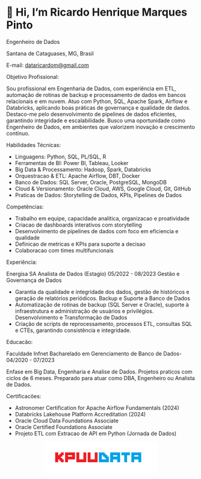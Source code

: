 #  👋 Hi, I’m Ricardo Henrique Marques Pinto


Engenheiro de Dados

Santana de Cataguases, MG, Brasil



E-mail: dataricardom@gmail.com

Objetivo Profissional:

Sou profissional em Engenharia de Dados, com experiência em ETL, automação de rotinas de
backup e processamento de dados em bancos relacionais e em nuvem. Atuo com Python, SQL,
Apache Spark, Airflow e Databricks, aplicando boas práticas de governança e qualidade de
dados. Destaco-me pelo desenvolvimento de pipelines de dados eficientes, garantindo
integridade e escalabilidade. Busco uma oportunidade como Engenheiro de Dados, em
ambientes que valorizem inovação e crescimento contínuo.

Habilidades Técnicas:

- Linguagens: Python, SQL, PL/SQL, R
- Ferramentas de BI: Power BI, Tableau, Looker
- Big Data & Processamento: Hadoop, Spark, Databricks
- Orquestracao & ETL: Apache Airflow, DBT, Docker
- Banco de Dados: SQL Server, Oracle, PostgreSQL, MongoDB
- Cloud & Versionamento: Oracle Cloud, AWS, Google Cloud, Git, GitHub
- Praticas de Dados: Storytelling de Dados, KPIs, Pipelines de Dados

Competências:
- Trabalho em equipe, capacidade analitica, organizacao e proatividade
- Criacao de dashboards interativos com storytelling
- Desenvolvimento de pipelines de dados com foco em eficiencia e qualidade
- Definicao de metricas e KPIs para suporte a decisao
- Colaboracao com times multifuncionais

Experiência:

Energisa SA Analista de Dados (Estagio)
05/2022 - 08/2023
Gestão e Governança de Dados
- Garantia da qualidade e integridade dos dados, gestão de históricos e geração de
relatórios periódicos.
Backup e Suporte a Banco de Dados
- Automatização de rotinas de backup (SQL Server e Oracle), suporte à infraestrutura e
administração de usuários e privilégios.
Desenvolvimento e Transformação de Dados
- Criação de scripts de reprocessamento, processos ETL, consultas SQL e CTEs,
garantindo consistência e integridade.

Educacão:

Faculdade Infnet Bacharelado em Gerenciamento de Banco de Dados-
04/2020 - 07/2023

Enfase em Big Data, Engenharia e Analise de Dados. Projetos praticos com ciclos de 6 meses. Preparado para atuar
como DBA, Engenheiro ou Analista de Dados.

Certificacões:
- Astronomer Certification for Apache Airflow Fundamentals (2024)
- Databricks Lakehouse Platform Accreditation (2024)
- Oracle Cloud Data Foundations Associate
- Oracle Certified Foundations Associate
- Projeto ETL com Extracao de API em Python (Jornada de Dados)



<p align="center">
  <img src="KPUUDATA.png" alt="logo" width="300"/>
</p>


<!---
dataricardom/dataricardom is a ✨ special ✨ repository because its `README.md` (this file) appears on your GitHub profile.
You can click the Preview link to take a look at your changes.
--->
